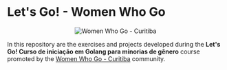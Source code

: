 # Let's Go! - Women Who Go

<div style="text-align: center">
    <img alt="Women Who Go - Curitiba" src="https://pbs.twimg.com/profile_images/1164211603098804224/jJHxqSS5_400x400.jpg" />
</div>

In this repository are the exercises and projects developed during the **Let's Go! Curso de iniciação em Golang para minorias de gênero** course promoted by the [Women Who Go - Curitiba](https://womenwhogocwb.github.io/) community.